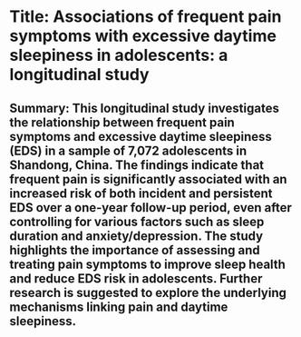 # Title: Associations of frequent pain symptoms with excessive daytime sleepiness in adolescents: a longitudinal study

## Summary: This longitudinal study investigates the relationship between frequent pain symptoms and excessive daytime sleepiness (EDS) in a sample of 7,072 adolescents in Shandong, China. The findings indicate that frequent pain is significantly associated with an increased risk of both incident and persistent EDS over a one-year follow-up period, even after controlling for various factors such as sleep duration and anxiety/depression. The study highlights the importance of assessing and treating pain symptoms to improve sleep health and reduce EDS risk in adolescents. Further research is suggested to explore the underlying mechanisms linking pain and daytime sleepiness.